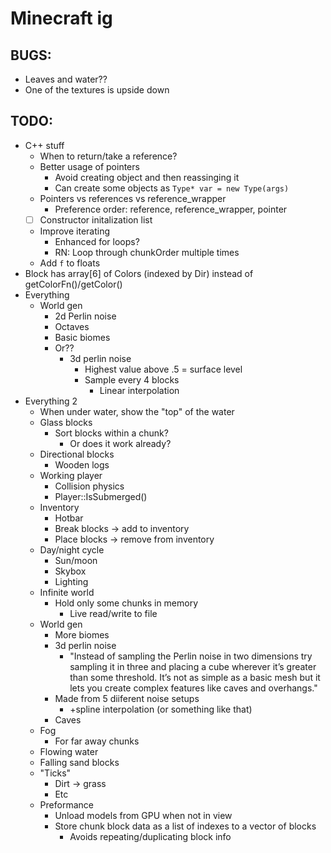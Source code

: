# Minecraft ig

## BUGS:

- Leaves and water??
- One of the textures is upside down

## TODO:

- C++ stuff
	- When to return/take a reference?
	- Better usage of pointers
		- Avoid creating object and then reassinging it
		- Can create some objects as `Type* var = new Type(args)`
	- Pointers vs references vs reference_wrapper
        - Preference order: reference, reference_wrapper, pointer
    - [ ] Constructor initalization list
	- Improve iterating
		- Enhanced for loops?
		- RN: Loop through chunkOrder multiple times
	- Add `f` to floats
- Block has array[6] of Colors (indexed by Dir) instead of getColorFn()/getColor()
- Everything
	- World gen
		- 2d Perlin noise
		- Octaves
		- Basic biomes
		- Or??
			- 3d perlin noise
				- Highest value above .5 = surface level
				- Sample every 4 blocks
					- Linear interpolation
- Everything 2
    - When under water, show the "top" of the water
	- Glass blocks
		- Sort blocks within a chunk?
			- Or does it work already?
	- Directional blocks
		- Wooden logs
	- Working player
		- Collision physics
		- Player::IsSubmerged()
	- Inventory
		- Hotbar
		- Break blocks -> add to inventory
		- Place blocks -> remove from inventory
	- Day/night cycle
		- Sun/moon
		- Skybox
		- Lighting
	- Infinite world
		- Hold only some chunks in memory
			- Live read/write to file
	- World gen
		- More biomes
        - 3d perlin noise
			- "Instead of sampling the Perlin noise in two dimensions try sampling it in three and placing a cube wherever it’s greater than some threshold. It’s not as simple as a basic mesh but it lets you create complex features like caves and overhangs."
        - Made from 5 diiferent noise setups
            - +spline interpolation (or something like that)
        - Caves
	- Fog
		- For far away chunks
	- Flowing water
	- Falling sand blocks
	- "Ticks"
		- Dirt -> grass
		- Etc
	- Preformance
		- Unload models from GPU when not in view
		- Store chunk block data as a list of indexes to a vector of blocks
			- Avoids repeating/duplicating block info
